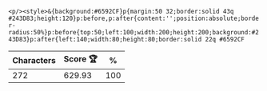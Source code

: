 `<p/><style>&{background:#6592CF}p{margin:50 32;border:solid 43q #243D83;height:120}p:before,p:after{content:'';position:absolute;border-radius:50%}p:before{top:50;left:100;width:200;height:200;background:#243D83}p:after{left:140;width:80;height:80;border:solid 22q #6592CF`

| Characters | Score 🏆 | %   |
| ---------- | -------- | --- |
| 272        | 629.93   | 100 |

